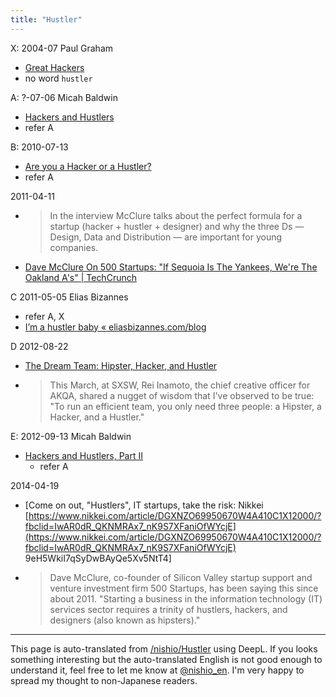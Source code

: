 ```yaml
---
title: "Hustler"
---
```


X: 2004-07 Paul Graham
- [Great Hackers](http://www.paulgraham.com/gh.html)
- no word `hustler`

A: ?-07-06 Micah Baldwin
- [Hackers and Hustlers](http://archive.learntoduck.net/micah/hackers-hustlers/)
- refer A

B: 2010-07-13
- [Are you a Hacker or a Hustler?](https://everwas.com/2010/07/are-you-a-hacker-or-a-hustler/)
- refer A

2011-04-11
- > In the interview McClure talks about the perfect formula for a startup (hacker + hustler + designer) and why the three Ds — Design, Data and Distribution — are important for young companies.
- [Dave McClure On 500 Startups: "If Sequoia Is The Yankees, We're The Oakland A's" | TechCrunch](https://techcrunch.com/2011/04/10/dave-mcclure-on-500-startups-if-sequoia-is-the-yankees-were-the-oakland-as/)

C 2011-05-05 Elias Bizannes
- refer A, X
- [I’m a hustler baby « eliasbizannes.com/blog](http://eliasbizannes.com/blog/2011/05/im-a-hustler-baby/)

D 2012-08-22
- [The Dream Team: Hipster, Hacker, and Hustler](https://www.forbes.com/sites/andyellwood/2012/08/22/the-dream-team-hipster-hacker-and-hustler/?sh=59d08f442c85)
- > This March, at SXSW, Rei Inamoto, the chief creative officer for AKQA, shared a nugget of wisdom that I've observed to be true: "To run an efficient team, you only need three people: a Hipster, a Hacker, and a Hustler."

E: 2012-09-13 Micah Baldwin
- [Hackers and Hustlers, Part II](http://learntoduck.net/hackers-and-hustlers)
    - refer A

2014-04-19
- [Come on out, "Hustlers", IT startups, take the risk: Nikkei [https://www.nikkei.com/article/DGXNZO69950670W4A410C1X12000/?fbclid=IwAR0dR_QKNMRAx7_nK9S7XFaniOfWYcjE](https://www.nikkei.com/article/DGXNZO69950670W4A410C1X12000/?fbclid=IwAR0dR_QKNMRAx7_nK9S7XFaniOfWYcjE) 9eH5WkiI7qSyDwBAyQe5Xv5NtT4]
- > Dave McClure, co-founder of Silicon Valley startup support and venture investment firm 500 Startups, has been saying this since about 2011. "Starting a business in the information technology (IT) services sector requires a trinity of hustlers, hackers, and designers (also known as hipsters)."

---
This page is auto-translated from [/nishio/Hustler](https://scrapbox.io/nishio/Hustler) using DeepL. If you looks something interesting but the auto-translated English is not good enough to understand it, feel free to let me know at [@nishio_en](https://twitter.com/nishio_en). I'm very happy to spread my thought to non-Japanese readers.